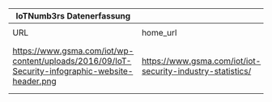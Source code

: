 |IoTNumb3rs Datenerfassung|||||||||||
| ---- | ---- | ---- | ---- | ---- | ---- | ---- | ---- | ---- | ---- | ---- |
||||||||||||
|URL|home_url|filename|device_class|device_count|market_class|market_volume|prognosis_year|publication_year|authorship_class|Dropbox folder|
|https://www.gsma.com/iot/wp-content/uploads/2016/09/IoT-Security-infographic-website-header.png|https://www.gsma.com/iot/iot-security-industry-statistics/|file8_IoT-Security-infographic-website-header.png|||spending on IoT security|1.95E+11|2019|2016|company|MariaMarg/20181118-1800|

